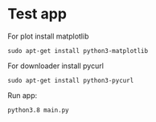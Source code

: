 # Test app

For plot install matplotlib

```shell
sudo apt-get install python3-matplotlib 
```

For downloader install pycurl

```shell
sudo apt-get install python3-pycurl
```

Run app:

```shell
python3.8 main.py
```
